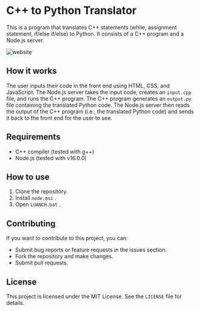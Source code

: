 # C++ to Python Translator

This is a program that translates C++ statements (while, assignment statement, if/else if/else) to Python. It consists of a C++ program and a Node.js server.

![website](https://github.com/John-Salama/cpp_python_translator/assets/89663721/43f028f7-3f48-4977-a0aa-e0fb54655bc2)

## How it works

The user inputs their code in the front end using HTML, CSS, and JavaScript. The Node.js server takes the input code, creates an `input.cpp` file, and runs the C++ program. The C++ program generates an `output.py` file containing the translated Python code. The Node.js server then reads the output of the C++ program (i.e., the translated Python code) and sends it back to the front end for the user to see.

## Requirements

- C++ compiler (tested with g++)
- Node.js (tested with v16.0.0)

## How to use

1. Clone the repository.
2. Install `node.msi` .
3. Open `LUANCH.bat` .

## Contributing

If you want to contribute to this project, you can:

- Submit bug reports or feature requests in the issues section.
- Fork the repository and make changes.
- Submit pull requests.

## License

This project is licensed under the MIT License. See the `LICENSE` file for details.
